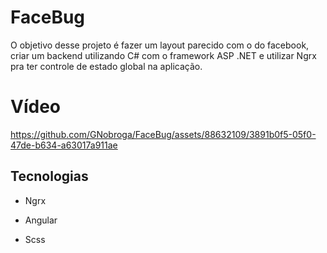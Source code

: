 # FaceBug

O objetivo desse projeto é fazer um layout parecido com o do facebook, criar um backend utilizando C# com o framework ASP .NET e utilizar Ngrx pra ter controle de estado global na aplicação. 

# Vídeo



https://github.com/GNobroga/FaceBug/assets/88632109/3891b0f5-05f0-47de-b634-a63017a911ae



## Tecnologias

- Ngrx

- Angular

- Scss
